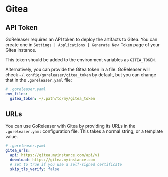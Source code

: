 # Gitea

## API Token

GoReleaser requires an API token to deploy the artifacts to Gitea.
You can create one in `Settings | Applications | Generate New Token` page of your Gitea instance.

This token should be added to the environment variables as `GITEA_TOKEN`.

Alternatively, you can provide the Gitea token in a file.
GoReleaser will check `~/.config/goreleaser/gitea_token` by default, but you can change that in the `.goreleaser.yaml` file:

```yaml
# .goreleaser.yaml
env_files:
  gitea_token: ~/.path/to/my/gitea_token
```

## URLs

You can use GoReleaser with Gitea by providing its URLs in
the `.goreleaser.yaml` configuration file. This takes a normal string, or a template value.

```yaml
# .goreleaser.yaml
gitea_urls:
  api: https://gitea.myinstance.com/api/v1
  download: https://gitea.myinstance.com
  # set to true if you use a self-signed certificate
  skip_tls_verify: false
```
